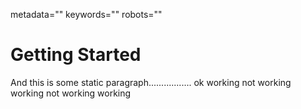 metadata=""
keywords=""
robots=""
<h1>Getting Started</h1>
<p>And this is some static paragraph................. ok working not working working not working working</p>